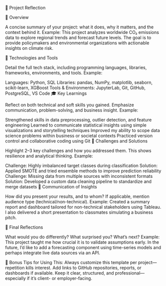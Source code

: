 
📘 Project Reflection

🧾 Overview

A concise summary of your project: what it does, why it matters, and the context behind it.
Example:
This project analyzes worldwide CO₂ emissions data to explore regional trends and forecast future levels. The goal is to provide policymakers and environmental organizations with actionable insights on climate risk.

🧰 Technologies and Tools

Detail the full tech stack, including programming languages, libraries, frameworks, environments, and tools.
Example:

Languages: Python, SQL
Libraries: pandas, NumPy, matplotlib, seaborn, scikit-learn, XGBoost
Tools & Environments: JupyterLab, Git, GitHub, PostgreSQL, VS Code
🎓 Key Learnings

Reflect on both technical and soft skills you gained. Emphasize communication, problem-solving, and business insight.
Example:

Strengthened skills in data preprocessing, outlier detection, and feature engineering
Learned to communicate statistical insights using simple visualizations and storytelling techniques
Improved my ability to scope data science problems within business or societal contexts
Practiced version control and collaborative coding using Git
🧗 Challenges and Solutions

Highlight 2–3 key challenges and how you addressed them. This shows resilience and analytical thinking.
Example:

Challenge: Highly imbalanced target classes during classification
Solution: Applied SMOTE and tried ensemble methods to improve prediction reliability
Challenge: Missing data from multiple sources with inconsistent formats
Solution: Developed a custom data cleaning pipeline to standardize and merge datasets
📣 Communication of Insights

How did you present your results, and to whom? If applicable, mention audience type (technical/non-technical).
Example:
Created a summary report and dashboard tailored for non-technical stakeholders using Tableau. I also delivered a short presentation to classmates simulating a business pitch.

💭 Final Reflections

What would you do differently? What surprised you? What’s next?
Example:
This project taught me how crucial it is to validate assumptions early. In the future, I’d like to add a forecasting component using time-series models and perhaps integrate live data sources via an API.

📌 Bonus Tips for Using This:
Always customize this template per project—repetition kills interest.
Add links to GitHub repositories, reports, or dashboards if available.
Keep it clear, structured, and professional—especially if it’s client- or employer-facing.
